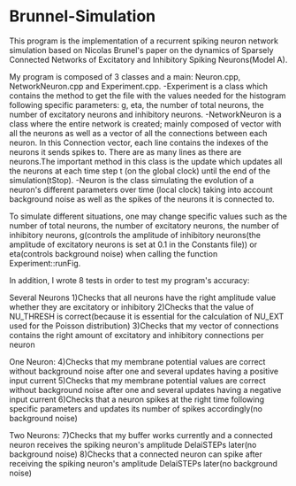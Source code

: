# Brunnel-Simulation

This program is the implementation of a recurrent spiking neuron network simulation based on Nicolas Brunel's paper on the dynamics of Sparsely Connected Networks of Excitatory and Inhibitory Spiking Neurons(Model A).

My program is composed of 3 classes and a main: Neuron.cpp, NetworkNeuron.cpp and Experiment.cpp.
-Experiment is a class which contains the method to get the file with the values needed for the histogram following specific parameters: g, eta, the number of total neurons, the number of excitatory neurons and inhibitory neurons. 
-NetworkNeuron is a class where the entire network is created; mainly composed of vector with all the neurons as well as a vector of all the connections between each neuron. In this Connection vector, each line contains the indexes of the neurons it sends spikes to. There are as many lines as there are neurons.The important method in this class is the update which updates all the neurons at each time step t (on the global clock) until the end of the simulation(tStop).
-Neuron is the class simulating the evolution of a neuron's different parameters over time (local clock) taking into account background noise as well as the spikes of the neurons it is connected to.

To simulate different situations, one may change specific values such as the number of total neurons, the number of excitatory neurons, the number of inhibitory neurons, g(controls the amplitude of inhibitory neurons(the amplitude of excitatory neurons is set at 0.1 in the Constants file)) or eta(controls background noise) when calling the function Experiment::runFig.

In addition, I wrote 8 tests in order to test my program's accuracy:

Several Neurons
1)Checks that all neurons have the right amplitude value whether they are excitatory or inhibitory
2)Checks that the value of NU_THRESH is correct(because it is essential for the calculation of NU_EXT used for the Poisson distribution)
3)Checks that my vector of connections contains the right amount of excitatory and inhibitory connections per neuron

One Neuron:
4)Checks that my membrane potential values are correct without background noise after one and several updates having a positive input current
5)Checks that my membrane potential values are correct without background noise after one and several updates having a negative input current
6)Checks that a neuron spikes at the right time following specific parameters and updates its number of spikes accordingly(no background noise)

Two Neurons:
7)Checks that my buffer works currently and a connected neuron receives the spiking neuron's amplitude DelaiSTEPs later(no background noise)
8)Checks that a connected neuron can spike after receiving the spiking neuron's amplitude DelaiSTEPs later(no background noise)

